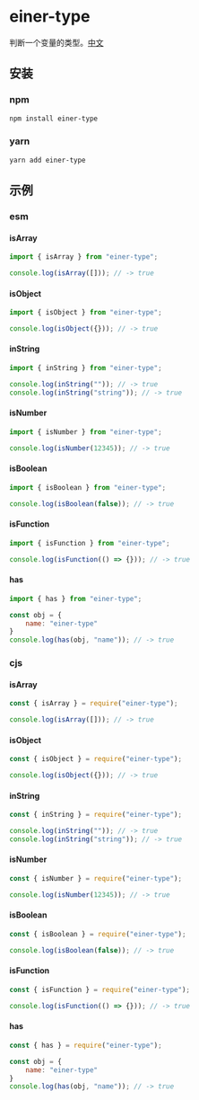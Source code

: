 # einer-type

判断一个变量的类型。[中文](./README.en.md)

## 安装

### npm

```bash
npm install einer-type
```

### yarn

```bash
yarn add einer-type
```

## 示例

### esm

#### isArray

```javascript
import { isArray } from "einer-type";

console.log(isArray([])); // -> true
```

#### isObject

```javascript
import { isObject } from "einer-type";

console.log(isObject({})); // -> true
```

#### inString

```javascript
import { inString } from "einer-type";

console.log(inString("")); // -> true
console.log(inString("string")); // -> true
```

#### isNumber

```javascript
import { isNumber } from "einer-type";

console.log(isNumber(12345)); // -> true
```

#### isBoolean

```javascript
import { isBoolean } from "einer-type";

console.log(isBoolean(false)); // -> true
```

#### isFunction

```javascript
import { isFunction } from "einer-type";

console.log(isFunction(() => {})); // -> true
```

#### has

```javascript
import { has } from "einer-type";

const obj = {
    name: "einer-type"
}
console.log(has(obj, "name")); // -> true
```

### cjs

#### isArray

```javascript
const { isArray } = require("einer-type");

console.log(isArray([])); // -> true
```

#### isObject

```javascript
const { isObject } = require("einer-type");

console.log(isObject({})); // -> true
```

#### inString

```javascript
const { inString } = require("einer-type");

console.log(inString("")); // -> true
console.log(inString("string")); // -> true
```

#### isNumber

```javascript
const { isNumber } = require("einer-type");

console.log(isNumber(12345)); // -> true
```

#### isBoolean

```javascript
const { isBoolean } = require("einer-type");

console.log(isBoolean(false)); // -> true
```

#### isFunction

```javascript
const { isFunction } = require("einer-type");

console.log(isFunction(() => {})); // -> true
```

#### has

```javascript
const { has } = require("einer-type");

const obj = {
    name: "einer-type"
}
console.log(has(obj, "name")); // -> true
```